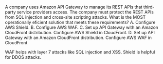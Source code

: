 A company uses Amazon API Gateway to manage its REST APIs that third-party service providers access. The company must protect the REST APIs from SQL injection and cross-site scripting attacks. What is the MOST operationally eficient solution that meets these requirements? 
A. Configure AWS Shield. 
B. Configure AWS WAF. 
C. Set up API Gateway with an Amazon CloudFront distribution. Configure AWS Shield in CloudFront. 
D. Set up API Gateway with an Amazon CloudFront distribution. Configure AWS WAF in CloudFront

WAF helps with layer 7 attacks like SQL injection and XSS. 
Shield is helpful for DDOS attacks.